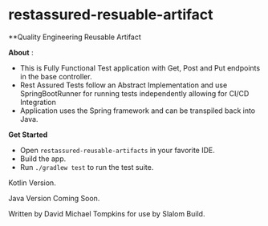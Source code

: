 # restassured-resuable-artifact
**Quality Engineering Reusable Artifact

**About** : 
- This is Fully Functional Test application with Get, Post and Put endpoints in the base controller. 
- Rest Assured Tests follow an Abstract Implementation and use SpringBootRunner for running tests independently allowing for CI/CD Integration
- Application uses the Spring framework and can be transpiled back into Java.

**Get Started**
- Open `restassured-reusable-artifacts` in your favorite IDE. 
- Build the app.
- Run `./gradlew test` to run the test suite.

Kotlin Version.

Java Version Coming Soon. 

Written by David Michael Tompkins for use by Slalom Build. 
